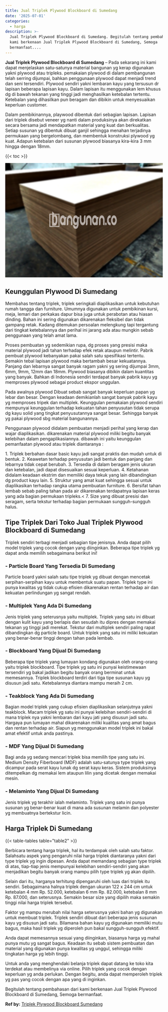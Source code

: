 ```yaml
---
title: Jual Triplek Plywood Blockboard di Sumedang
date: '2025-07-01'
categories:
  - harga
description: >-
  Jual Triplek Plywood Blockboard di Sumedang. Begitulah tentang pembahasan dari
  kami berkenaan Jual Triplek Plywood Blockboard di Sumedang, Semoga
  bermanfaat....
---
```


**Jual Triplek Plywood Blockboard di Sumedang** – Pada sekarang ini kami dapat menjelaskan satu-satunya material bangunan yg kerap digunakan yakni plywood atau tripleks. pemakaian plywood di dalam pembangunan telah serring dijumpai, bahkan penggunaan plywood dapat menjadi trend dan seni tersendiri. Plywood sendiri yakni lembaran kayu yang tersusun dr lapisan beberapa lapisan kayu. Dalam lapisan itu menggunakan lem khusus dg di bawah tekanan yang tinggi jadi menghasilkan ketebalan tertentu. Ketebalan yang dihasilkan pun beragam dan dibikin untuk menyesuaikan keperluan customer.

Dalam pembikinannya, playwood dibentuk dari sebagian lapisan. Lapisan dari triplek disebut veneer yg nanti dalam produksinya akan direkatkan secara bersama jadi mendapatkan material yang kuat dan berkualitas. Setiap susunan yg dibentuk dibuat ganjil sehingga menahan terjadinya permukaan yang bergelombang, dan membentuk konstruksi plywood yg kuat. Adapun ketebalan dari susunan plywood biasanya kira-kira 3 mm hingga dengan 18mm.

{{< toc >}}

![Jual Triplek Plywood Blockboard di Sumedang](/images/jual-triplek-murah-41.png)

## Keunggulan Plywood Di Sumedang

Membahas tentang triplek, triplek seringkali diaplikasikan untuk kebutuhan rumah tangga dan furniture. Umumnya digunakan untuk pembikinan kursi, meja, lemari dan perkakas dapur bisa juga untuk perabotan atau hiasan dinding. Bahan ini sering digunakan dikarenakan fleksibel dan tidak gampang retak. Kadang ditemukan persoalan melengkung tapi tergantung dari tingkat ketebalannya dan perihal ini jarang ada atau mungkin sebab penggunaan yang telah amat lama.

Proses pembuatan yg sedemikian rupa, dg proses yang presisi maka material plywood jadi tahan terhadap efek retak ataupun melintir. Pabrik pembuat plywood kebanyakan pakai salah satu spesifikasi tertentu. Semakin tebal lapisan plywood maka bertambah besar kekuatannya. Panjang dan lebarnya sangat banyak ragam yakni yg sering dijumpai 3mm, 6mm, 9mm, 12mm dan 18mm. Plywood biasanya dibikin dalam kuantitas yang banyak. Bahkan di Indonesia sendiri terdapat banyak pabrik kayu yg memproses plywood sebagai product ekspor unggulan.

Pada awalnya plywood Dibuat sebab sangat banyak keperluan papan yg lebar dan besar. Dengan keadaan demikianlah sangat banyak pabrik kayu yg memproses tripek dan multiplek. Keunggulan pemakaian plywood sendiri mempunyai keunggulan terhadap kekuatan tahan penyusutan tidak serupa dg kayu solid yang tingkat penyusutannya sangat besar. Sehingga banyak yg pakai plywood sbg material bangunannya.

Penggunaan plywood didalam pembuatan menjadi perihal yang kerap dan wajar diaplikasikan. dikarenakan material plywood miliki begitu banyak kelebihan dalam pengaplikasiannya. dibawah ini yaitu keunggulan pemanfaatan plywood atau triplek diantaranya :

1\. Triplek berbahan dasar basic kayu jadi sangat praktis dan mudah untuk di bentuk. 2. Keawetan terhadap penyusutan jadi bentuk dan panjang dan lebarnya tidak cepat berubah. 3. Tersedia di dalam beragam jenis ukuran dan ketebalan, jadi dapat disesuaikan sesuai keperluan. 4. Ketahanan didalam keadaan ekstrim dan memiliki daya tekuk yang lain dibandingkan dg product kayu lain. 5. Struktur yang amat kuat sehingga sesuai untuk diaplikasikan terhadap rangka utama pembuatan furniture. 6. Bersifat tahan lembab sebab paling tahan pada air dikarenakan terdapatnya lapisan keras yang ada bagian permukaan tripleks.< 7. Size yang dibuat presisi dan seragam, serta tekstur terhadap bagian permukaan sungguh-sungguh halus.

## Tipe Triplek Dari Toko Jual Triplek Plywood Blockboard di Sumedang

Triplek sendiri terbagi menjadi sebagian tipe jenisnya. Anda dapat pilih model triplek yang cocok dengan yang diinginkan. Beberapa tipe triplek yg dapat anda memilih sebagaimana berikut ini!

### \- Particle Board Yang Tersedia Di Sumedang

Particle board yakni salah satu tipe triplek yg dibuat dengan mencetak serpihan-serpihan kayu untuk membentuk suatu papan. Triplek type ini punya kwalitas yg tidak cukup efisien dikarenakan rentan terhadap air dan kekuatan perlindungan yg sangat rendah.

### \- Multiplek Yang Ada Di Sumedang

Jenis triplek yang seterusnya yaitu multiplek. Triplek yang satu ini dibuat dengan kulit kayu yang berlapis dan sesudah itu dipres dengan memakai tekanan yg tinggi jadi merekat. Tekstur dari multiplek sendiri paling rapat dibandingkan dg particle board. Untuk triplek yang satu ini miliki kekuatan yang benar-benar tinggi dengan tahan pada lembab.

### \- Blockboard Yang Dijual Di Sumedang

Beberapa tipe triplek yang lumayan kondang digunakan oleh orang-orang yaitu triplek blockboard. Tipe triplek yg satu ini punyai keistimewaan tersendiri yg bakal jadikan begitu banyak orang berminat untuk memesannya. Triplek blockboard terdiri dari tiga tipe susunan kayu yg disusun jadi satu. Ketebalannya diantara mampu meraih 2 cm.

### \- Teakblock Yang Ada Di Sumedang

Bagian model triplek yang cukup efisien diaplikasikan selanjutnya yakni teakblock. Macam triplek yg satu ini punyai kelebihan sendiri-sendiri di mana triplek nya yakni lembaran dari kayu jati yang disusun jadi satu. Hargaya pun lumayan mahal dikarenakan miliki kualitas yang amat bagus dan rentan terhadap air. Siapun yg menggunakan model triplek ini bakal amat efektif untuk anda pastinya.

### \- MDF Yang Dijual Di Sumedang

Bagi anda yg sedang mencari triplek bisa memilih tipe yang satu ini. Medium Density Fiberboard (MDF) adalah satu-satunya type triplek yang dicampur pada serat kayu lunak dg serat kayu keras. Sistem produksinya ditempelkan dg memakai lem ataupun lilin yang dicetak dengan memakai mesin.

### \- Melaminto Yang Dijual Di Sumedang

Jenis triplek yg terakhir ialah melaminto. Triplek yang satu ini punya susunan yg benar-benar kuat di mana ada susunan melamin dan polyester yg membuatnya bertekstur licin.

## Harga Triplek Di Sumedang

{{< table-tables table="table2" >}}

Berbicara tentang harga triplek, hal itu terdampak oleh salah satu faktor. Salahsatu aspek yang pengaruhi nilai harga triplek diantaranya yakni dari type triplek yg ingin dipesan. Anda dapat memandang sebagian type triplek di atas, tiap-tiap jenis mempunyai kelebihan sendiri-sendiri yang akan menjadikan begitu banyak orang mampu pilih type triplek yg akan dipilih.

Selain dari itu, harganya terhitung dipengaruhi oleh luas dari triplek itu sendiri. Sebagaimana halnya triplek dengan ukuran 122 x 244 cm untuk ketebalan 4 mm Rp. 52.000, ketebalan 6 mm Rp. 82.000, ketebalan 8 mm Rp. 87.000, dan seterusnya. Semakin besar size yang dipilih maka semakin tinggi nilai harga triplek tersebut.

Faktor yg mampu merubah nilai harga seterusnya yakni bahan yg digunakan untuk membuat triplek. Triplek sendiri dibuat dari beberapa jenis susunan kayu yg disusun jadi satu. Bilamana bahan kayu yg digunakan memiliki mutu bagus, maka hasil triplek yg diperoleh pun bakal sungguh-sungguh efektif.

Anda dapat memesannya sesuai yang diinginkan, biasanya harga yg mahal punya mutu yg sangat bagus. Keadaan itu sebab sistem pembuatan dan material yang digunakan punya kwalitas yg unggul, sehingga miliki tingkatan harga yg lebih tinggi.

Untuk anda yang menghendaki belanja triplek dapat datang ke toko kita terdekat atau membelinya via online. Pilih triplek yang cocok dengan keperluan yg anda perlukan. Dengan begitu, anda dapat memperoleh triplek yg pas yang cocok dengan apa yang di inginkan.

Begitulah tentang pembahasan dari kami berkenaan Jual Triplek Plywood Blockboard di Sumedang, Semoga bermanfaat.

**Ref by:** [Triplek Plywood Blockboard Sumedang](https://id.wikipedia.org/wiki/Triplek)
